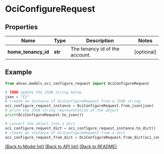 # OciConfigureRequest


## Properties

Name | Type | Description | Notes
------------ | ------------- | ------------- | -------------
**home_tenancy_id** | **str** | The tenancy id of the account. | [optional] 

## Example

```python
from ahvac.models.oci_configure_request import OciConfigureRequest

# TODO update the JSON string below
json = "{}"
# create an instance of OciConfigureRequest from a JSON string
oci_configure_request_instance = OciConfigureRequest.from_json(json)
# print the JSON string representation of the object
print(OciConfigureRequest.to_json())

# convert the object into a dict
oci_configure_request_dict = oci_configure_request_instance.to_dict()
# create an instance of OciConfigureRequest from a dict
oci_configure_request_from_dict = OciConfigureRequest.from_dict(oci_configure_request_dict)
```
[[Back to Model list]](../README.md#documentation-for-models) [[Back to API list]](../README.md#documentation-for-api-endpoints) [[Back to README]](../README.md)


